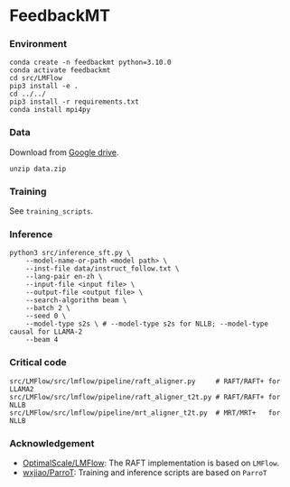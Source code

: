 # FeedbackMT


### Environment

```shell
conda create -n feedbackmt python=3.10.0
conda activate feedbackmt
cd src/LMFlow
pip3 install -e .
cd ../../
pip3 install -r requirements.txt
conda install mpi4py
```



### Data

Download from [Google drive](xxx).

```shell
unzip data.zip
```



### Training

See `training_scripts`.



### Inference

```shell
python3 src/inference_sft.py \
    --model-name-or-path <model path> \
    --inst-file data/instruct_follow.txt \
    --lang-pair en-zh \
    --input-file <input file> \
    --output-file <output file> \
    --search-algorithm beam \
    --batch 2 \
    --seed 0 \
    --model-type s2s \ # --model-type s2s for NLLB; --model-type causal for LLAMA-2
    --beam 4
```



### Critical code

```shell
src/LMFlow/src/lmflow/pipeline/raft_aligner.py     # RAFT/RAFT+ for LLAMA2
src/LMFlow/src/lmflow/pipeline/raft_aligner_t2t.py # RAFT/RAFT+ for NLLB
src/LMFlow/src/lmflow/pipeline/mrt_aligner_t2t.py  # MRT/MRT+   for NLLB
```



### Acknowledgement

* [OptimalScale/LMFlow](https://github.com/OptimalScale/LMFlow): The RAFT implementation is based on `LMFlow`.
* [wxjiao/ParroT](https://github.com/wxjiao/ParroT): Training and inference scripts are based on `ParroT`
